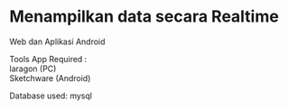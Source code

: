 # Menampilkan data secara Realtime 

Web dan Aplikasi Android

Tools App Required :
<br>
laragon         (PC) 
<br>
Sketchware      (Android)

Database used:
mysql




